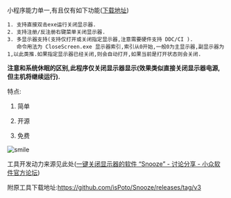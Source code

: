 小程序能力单一,有且仅有如下功能([下载地址](https://github.com/pedoc/CloseScreen/releases/))

```
1. 支持直接双击exe运行关闭显示器.
2. 支持注册/反注册右键菜单关闭显示器.
3. 多显示器支持(支持仅打开或关闭指定显示器,注意需要硬件支持 DDC/CI ).
   命令用法为 CloseScreen.exe 显示器索引,索引从0开始,一般0为主显示器,副显示器为1,以此类推.如果指定显示器已经关闭,则会自动打开,如果当前是打开状态则会关闭.
```

**注意和系统休眠的区别,此程序仅关闭显示器显示(效果类似直接关闭显示器电源,但主机将继续运行).**

特点:

1. 简单

2. 开源

3. 免费

![smile](https://www.azquotes.com/picture-quotes/quote-talk-is-cheap-show-me-the-code-linus-torvalds-45-66-13.jpg)

工具开发动力来源见此处([一键关闭显示器的软件 “Snooze” - 讨论分享 - 小众软件官方论坛](https://meta.appinn.net/t/topic/32028))

附原工具下载地址:https://github.com/isPoto/Snooze/releases/tag/v3
